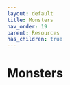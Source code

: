 ```yaml
---
layout: default
title: Monsters
nav_order: 19
parent: Resources
has_children: true
---
```


# Monsters
